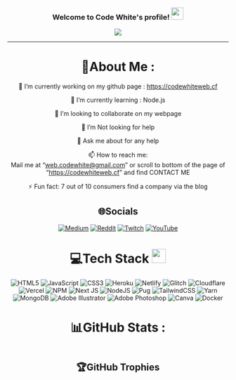   <h3 align="center">
  Welcome to Code White's profile!
  <img src="https://media.giphy.com/media/hvRJCLFzcasrR4ia7z/giphy.gif" width="28">
</h3>
<p align="center">
  <a href="https://github.com/CodeWhiteWeb/CodeWhiteWeb"><img src="https://readme-typing-svg.herokuapp.com?color=%2336BCF7&amp;center=true&amp;vCenter=true&amp;lines=Hi+%2C+welcome+to+my+Github+page;I+am+CodeWhiteWeb;I+am+a+High+school+student;Web+Dev;Game+Dev;Bot+Dev;Crypto+Lover+%3C3"></a>
</p>
<hr>
<div align="center">
<h1 id="about-me">💫About Me :</h1>
<p>🔭 I’m currently working on my github page : <a href="https://codewhiteweb.cf">https://codewhiteweb.cf</a></p>
<p>🌱 I’m currently learning : Node.js</p>
<p>👯 I’m looking to collaborate on my webpage</p>
<p>🤔 I’m Not looking for help</p>
<p>💬 Ask me about for any help</p>
<p>📫 How to reach me:<br>
Mail me at “<a href="mailto:web.codewhite@gmail.com">web.codewhite@gmail.com</a>” or
scroll to bottom of the page of “<a href="https://codewhiteweb.cf">https://codewhiteweb.cf</a>” and find CONTACT ME</p>
<p>⚡ Fun fact: 7 out of 10 consumers find a company via the blog</p>
<h2 id="socials">🌐Socials</h2>
<p><a href="https://medium.com/@CodeWhiteWeb"><img src="https://img.shields.io/badge/Medium-12100E?logo=medium&amp;logoColor=white" alt="Medium"></a> <a href="https://reddit.com/user/CodeWhiteWeb"><img src="https://img.shields.io/badge/Reddit-%23FF4500.svg?logo=Reddit&amp;logoColor=white" alt="Reddit"></a> <a href="https://twitch.tv/code_white_web"><img src="https://img.shields.io/badge/Twitch-%239146FF.svg?logo=Twitch&amp;logoColor=white" alt="Twitch"></a> <a href="https://youtube.com/c/CodeWhiteWeb"><img src="https://img.shields.io/badge/YouTube-%23FF0000.svg?logo=YouTube&amp;logoColor=white" alt="YouTube"></a></p>
<h1 id="tech-stack">💻Tech Stack <img src="https://media2.giphy.com/media/QssGEmpkyEOhBCb7e1/giphy.gif?cid=ecf05e47a0n3gi1bfqntqmob8g9aid1oyj2wr3ds3mg700bl&amp;rid=giphy.gif" width="32px"></h1>
<p><img src="https://img.shields.io/badge/html5-%23E34F26.svg?style=for-the-badge&amp;logo=html5&amp;logoColor=white" alt="HTML5"> <img src="https://img.shields.io/badge/javascript-%23323330.svg?style=for-the-badge&amp;logo=javascript&amp;logoColor=%23F7DF1E" alt="JavaScript"> <img src="https://img.shields.io/badge/css3-%231572B6.svg?style=for-the-badge&amp;logo=css3&amp;logoColor=white" alt="CSS3"> <img src="https://img.shields.io/badge/heroku-%23430098.svg?style=for-the-badge&amp;logo=heroku&amp;logoColor=white" alt="Heroku"> <img src="https://img.shields.io/badge/netlify-%23000000.svg?style=for-the-badge&amp;logo=netlify&amp;logoColor=#00C7B7" alt="Netlify"> <img src="https://img.shields.io/badge/glitch-%233333FF.svg?style=for-the-badge&amp;logo=glitch&amp;logoColor=white" alt="Glitch"> <img src="https://img.shields.io/badge/Cloudflare-F38020?style=for-the-badge&amp;logo=Cloudflare&amp;logoColor=white" alt="Cloudflare"> <img src="https://img.shields.io/badge/vercel-%23000000.svg?style=for-the-badge&amp;logo=vercel&amp;logoColor=white" alt="Vercel"> <img src="https://img.shields.io/badge/NPM-%23000000.svg?style=for-the-badge&amp;logo=npm&amp;logoColor=white" alt="NPM"> <img src="https://img.shields.io/badge/Next-black?style=for-the-badge&amp;logo=next.js&amp;logoColor=white" alt="Next JS"> <img src="https://img.shields.io/badge/node.js-6DA55F?style=for-the-badge&amp;logo=node.js&amp;logoColor=white" alt="NodeJS"> <img src="https://img.shields.io/badge/Pug-FFF?style=for-the-badge&amp;logo=pug&amp;logoColor=A86454" alt="Pug"> <img src="https://img.shields.io/badge/tailwindcss-%2338B2AC.svg?style=for-the-badge&amp;logo=tailwind-css&amp;logoColor=white" alt="TailwindCSS"> <img src="https://img.shields.io/badge/yarn-%232C8EBB.svg?style=for-the-badge&amp;logo=yarn&amp;logoColor=white" alt="Yarn"> <img src="https://img.shields.io/badge/MongoDB-%234ea94b.svg?style=for-the-badge&amp;logo=mongodb&amp;logoColor=white" alt="MongoDB"> <img src="https://img.shields.io/badge/adobeillustrator-%23FF9A00.svg?style=for-the-badge&amp;logo=adobeillustrator&amp;logoColor=white" alt="Adobe Illustrator"> <img src="https://img.shields.io/badge/adobephotoshop-%2331A8FF.svg?style=for-the-badge&amp;logo=adobephotoshop&amp;logoColor=white" alt="Adobe Photoshop"> <img src="https://img.shields.io/badge/Canva-%2300C4CC.svg?style=for-the-badge&amp;logo=Canva&amp;logoColor=white" alt="Canva"> <img src="https://img.shields.io/badge/docker-%230db7ed.svg?style=for-the-badge&amp;logo=docker&amp;logoColor=white" alt="Docker"></p>
<h1 id="github-stats">📊GitHub Stats :</h1>
<p><img src="https://github-readme-stats.vercel.app/api?username=CodeWhiteWeb&amp;theme=radical&amp;hide_border=false&amp;include_all_commits=false&amp;count_private=false" alt=""><br>
<img src="https://github-readme-streak-stats.herokuapp.com/?user=CodeWhiteWeb&amp;theme=radical&amp;hide_border=false" alt=""><br>
<img src="https://github-readme-stats.vercel.app/api/top-langs/?username=CodeWhiteWeb&amp;theme=radical&amp;hide_border=false&amp;include_all_commits=false&amp;count_private=false&amp;layout=compact" alt=""></p>
<h2 id="github-trophies">🏆GitHub Trophies</h2>
<p><img src="https://github-profile-trophy.vercel.app/?username=CodeWhiteWeb&amp;theme=discord&amp;no-frame=false&amp;no-bg=false&amp;margin-w=4" alt=""></p>
